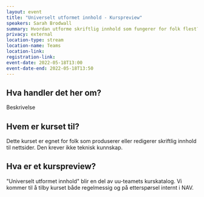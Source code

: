 ```yaml
---
layout: event
title: "Universelt utformet innhold - Kurspreview"
speakers: Sarah Brodwall
summary: Hvordan utforme skriftlig innhold som fungerer for folk flest?
privacy: external
location-type: stream
location-name: Teams
location-link:
registration-link:
event-date: 2022-05-18T13:00
event-date-end: 2022-05-18T13:50
---
```

## Hva handler det her om?
Beskrivelse

## Hvem er kurset til?
Dette kurset er egnet for folk som produserer eller redigerer skriftlig innhold til nettsider.  Den krever ikke teknisk kunnskap.

## Hva er et kurspreview?
"Universelt utformet innhold" blir en del av uu-teamets kurskatalog.  Vi kommer til å tilby kurset både regelmessig og på etterspørsel internt i NAV.
